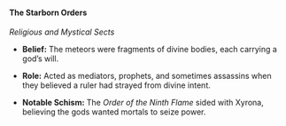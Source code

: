 #### **The Starborn Orders**

_Religious and Mystical Sects_

- **Belief:** The meteors were fragments of divine bodies, each carrying a god’s will.
    
- **Role:** Acted as mediators, prophets, and sometimes assassins when they believed a ruler had strayed from divine intent.
    
- **Notable Schism:** The _Order of the Ninth Flame_ sided with Xyrona, believing the gods wanted mortals to seize power.